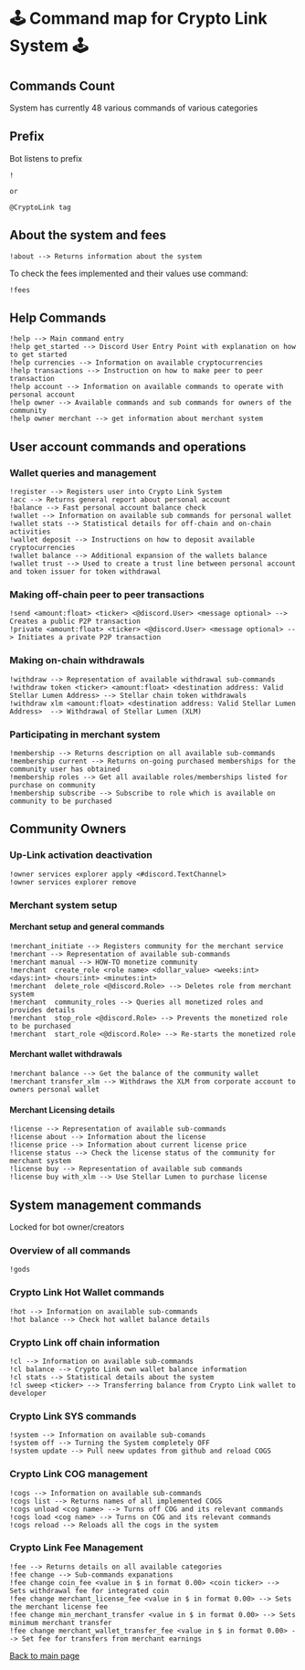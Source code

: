 
# :joystick: Command map for Crypto Link System :joystick: 

## Commands Count
System has currently 48 various commands of various categories

## Prefix
Bot listens to prefix 
```text
!

or 

@CryptoLink tag
```

## About the system and fees 
```text
!about --> Returns information about the system
```

To check the fees implemented and their values use command:

```text
!fees
```

## Help Commands
```text
!help --> Main command entry
!help get_started --> Discord User Entry Point with explanation on how to get started
!help currencies --> Information on available cryptocurrencies
!help transactions --> Instruction on how to make peer to peer transaction
!help account --> Information on available commands to operate with personal account
!help owner --> Available commands and sub commands for owners of the community
!help owner merchant --> get information about merchant system
```

## User account commands and operations

### Wallet queries and management

```text
!register --> Registers user into Crypto Link System
!acc --> Returns general report about personal account
!balance --> Fast personal account balance check 
!wallet --> Information on available sub commands for personal wallet
!wallet stats --> Statistical details for off-chain and on-chain activities 
!wallet deposit --> Instructions on how to deposit available cryptocurrencies
!wallet balance --> Additional expansion of the wallets balance
!wallet trust --> Used to create a trust line between personal account and token issuer for token withdrawal
```

### Making off-chain peer to peer transactions

```text
!send <amount:float> <ticker> <@discord.User> <message optional> --> Creates a public P2P transaction
!private <amount:float> <ticker> <@discord.User> <message optional> --> Initiates a private P2P transaction
```

### Making on-chain withdrawals
```text
!withdraw --> Representation of available withdrawal sub-commands
!withdraw token <ticker> <amount:float> <destination address: Valid Stellar Lumen Address> --> Stellar chain token withdrawals
!withdraw xlm <amount:float> <destination address: Valid Stellar Lumen Address>  --> Withdrawal of Stellar Lumen (XLM)
```

### Participating in merchant system
```text
!membership --> Returns description on all available sub-commands
!membership current --> Returns on-going purchased memberships for the community user has obtained
!membership roles --> Get all available roles/memberships listed for purchase on community
!membership subscribe --> Subscribe to role which is available on community to be purchased 
```

## Community Owners 

### Up-Link activation deactivation
```text
!owner services explorer apply <#discord.TextChannel> 
!owner services explorer remove 
```
### Merchant system setup

#### Merchant setup and general commands

```text
!merchant_initiate --> Registers community for the merchant service
!merchant --> Representation of available sub-commands
!merchant manual --> HOW-TO monetize community
!merchant  create_role <role name> <dollar_value> <weeks:int> <days:int> <hours:int> <minutes:int>
!merchant  delete_role <@discord.Role> --> Deletes role from merchant system 
!merchant  community_roles --> Queries all monetized roles and provides details
!merchant  stop_role <@discord.Role> --> Prevents the monetized role to be purchased 
!merchant  start_role <@discord.Role> --> Re-starts the monetized role
```

#### Merchant wallet withdrawals
```text
!merchant balance --> Get the balance of the community wallet 
!merchant transfer_xlm --> Withdraws the XLM from corporate account to owners personal wallet
```
#### Merchant Licensing details

```text
!license --> Representation of available sub-commands
!license about --> Information about the license 
!license price --> Information about current license price 
!license status --> Check the license status of the community for merchant system
!license buy --> Representation of available sub commands
!license buy with_xlm --> Use Stellar Lumen to purchase license
```

## System management commands
Locked for bot owner/creators

### Overview of all commands
```text
!gods
```

### Crypto Link Hot Wallet commands
```text
!hot --> Information on available sub-commands
!hot balance --> Check hot wallet balance details
```

### Crypto Link off chain information

```text
!cl --> Information on available sub-commands
!cl balance --> Crypto Link own wallet balance information 
!cl stats --> Statistical details about the system
!cl sweep <ticker> --> Transferring balance from Crypto Link wallet to developer 
```

### Crypto Link SYS commands
```text
!system --> Information on available sub-comands
!system off --> Turning the System completely OFF
!system update --> Pull neew updates from github and reload COGS
```

### Crypto Link COG management
```text
!cogs --> Information on available sub-commands
!cogs list --> Returns names of all implemented COGS
!cogs unload <cog name> --> Turns off COG and its relevant commands
!cogs load <cog name> --> Turns on COG and its relevant commands
!cogs reload --> Reloads all the cogs in the system 
```

### Crypto Link Fee Management
```text
!fee --> Returns details on all available categories
!fee change --> Sub-commands expanations
!fee change coin_fee <value in $ in format 0.00> <coin ticker> --> Sets withdrawal fee for integrated coin
!fee change merchant_license_fee <value in $ in format 0.00> --> Sets the merchant license fee
!fee change min_merchant_transfer <value in $ in format 0.00> --> Sets minimum merchant transfer
!fee change merchant_wallet_transfer_fee <value in $ in format 0.00> --> Set fee for transfers from merchant earnings
```

[Back to main page](README.md)